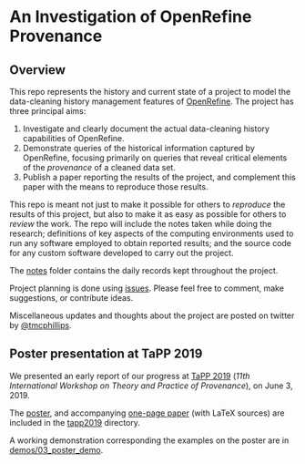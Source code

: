 # An Investigation of OpenRefine Provenance

## Overview
This repo represents the history and current state of a project to model the data-cleaning history management features of [OpenRefine](http://openrefine.org).  The project has three principal aims:

1. Investigate and clearly document the actual data-cleaning history capabilities of OpenRefine.
2. Demonstrate queries of the historical information captured by OpenRefine, focusing primarily on queries that reveal critical elements of the *provenance* of a cleaned data set. 
3. Publish a paper reporting the results of the project, and complement this paper with the means to reproduce those results.

This repo is meant not just to make it possible for others to *reproduce* the results of this project, but also to make it as easy as possible for others to *review* the work.  The repo will include the notes taken while doing the research; definitions of key aspects of the computing environments used to run any software employed to obtain reported results; and the source code for any custom software developed to carry out the project.

The [notes](https://github.com/tmcphillips/openrefine-provenance/tree/master/notes) folder contains the daily records kept throughout the project.

Project planning is done using [issues](https://github.com/tmcphillips/openrefine-provenance/issues). Please feel free to comment, make suggestions, or contribute ideas.

Miscellaneous updates and thoughts about the project are posted on twitter by [@tmcphillips](https://twitter.com/tmcphillips).

## Poster presentation at TaPP 2019
We presented an early report of our progress at [TaPP 2019](https://www.usenix.org/conference/tapp2019/workshop-program) (*11th International Workshop on Theory and Practice of Provenance*), on June 3, 2019.

The [poster](https://github.com/tmcphillips/openrefine-provenance/blob/master/tapp2019/poster/tapp2019-poster.pdf), and accompanying [one-page paper](https://github.com/tmcphillips/openrefine-provenance/blob/master/tapp2019/paper/poster-paper-final-15may2019.pdf) (with LaTeX sources) are included in the [tapp2019](https://github.com/tmcphillips/openrefine-provenance/tree/master/tapp2019) directory.

A working demonstration corresponding the examples on the poster are in [demos/03_poster_demo](https://github.com/tmcphillips/openrefine-provenance/tree/master/demos/03_poster_demo).
